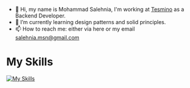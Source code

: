 
- 👋 Hi, my name is Mohammad Salehnia, I'm working at [Tesmino](https://tesmino.com/) as a Backend Developer.
- 🌱 I’m currently learning design patterns and solid principles.
- 📫 How to reach me: either via here or my email salehnia.msn@gmail.com
  
# My Skills
[![My Skills](https://skillicons.dev/icons?i=php,laravel,mysql,git,postman,htmltheme=dark)](https://skillicons.dev)
<!--
**mohammadsalehnia/mohammadsalehnia** is a ✨ _special_ ✨ repository because its `README.md` (this file) appears on your GitHub profile.

Here are some ideas to get you started:

- 🔭 Hi, I’m Mohammad Salehnia, I'm working at HINEXT as a Backend Developer
- 🌱 I’m currently learning design patterns and solid principles
- 📫 How to reach me: either via here or my email salehnia.msn@gmail.com
-->

